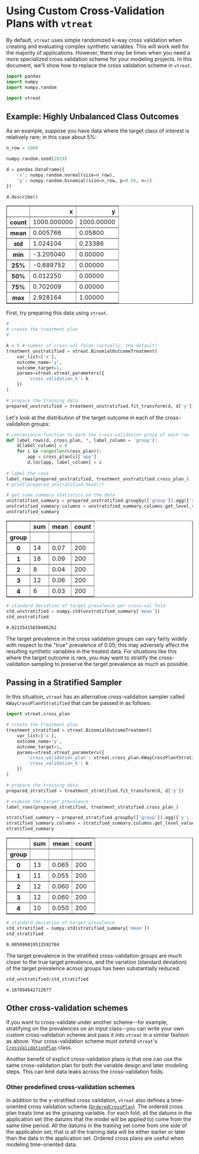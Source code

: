 
# Using Custom Cross-Validation Plans with `vtreat`

By default, `vtreat` uses simple randomized k-way cross validation when creating and evaluating complex synthetic variables. This will work well for the majority of applications. However, there may be times when you need a more specialized cross validation scheme for your modeling projects. In this document, we'll show how to replace the cross validation scheme in `vtreat`.


```python
import pandas
import numpy
import numpy.random

import vtreat
```

## Example: Highly Unbalanced Class Outcomes

As an example, suppose you have data where the target class of interest is relatively rare; in this case about 5%:


```python
n_row = 1000

numpy.random.seed(2019)

d = pandas.DataFrame({
    'x': numpy.random.normal(size=n_row),
    'y': numpy.random.binomial(size=n_row, p=0.05, n=1)
})

d.describe()
```




<div>
<style scoped>
    .dataframe tbody tr th:only-of-type {
        vertical-align: middle;
    }

    .dataframe tbody tr th {
        vertical-align: top;
    }

    .dataframe thead th {
        text-align: right;
    }
</style>
<table border="1" class="dataframe">
  <thead>
    <tr style="text-align: right;">
      <th></th>
      <th>x</th>
      <th>y</th>
    </tr>
  </thead>
  <tbody>
    <tr>
      <th>count</th>
      <td>1000.000000</td>
      <td>1000.00000</td>
    </tr>
    <tr>
      <th>mean</th>
      <td>0.005766</td>
      <td>0.05800</td>
    </tr>
    <tr>
      <th>std</th>
      <td>1.024104</td>
      <td>0.23386</td>
    </tr>
    <tr>
      <th>min</th>
      <td>-3.205040</td>
      <td>0.00000</td>
    </tr>
    <tr>
      <th>25%</th>
      <td>-0.689752</td>
      <td>0.00000</td>
    </tr>
    <tr>
      <th>50%</th>
      <td>0.012250</td>
      <td>0.00000</td>
    </tr>
    <tr>
      <th>75%</th>
      <td>0.702009</td>
      <td>0.00000</td>
    </tr>
    <tr>
      <th>max</th>
      <td>2.928164</td>
      <td>1.00000</td>
    </tr>
  </tbody>
</table>
</div>



First, try preparing this data using `vtreat`. 


```python
#
# create the treatment plan
#

k = 5 # number of cross-val folds (actually, the default)
treatment_unstratified = vtreat.BinomialOutcomeTreatment(
    var_list=['x'],
    outcome_name='y',
    outcome_target=1,
    params=vtreat.vtreat_parameters({
        'cross_validation_k': k
    })
)

# prepare the training data
prepared_unstratified = treatment_unstratified.fit_transform(d, d['y'])
```

Let's look at the distribution  of the target outcome in each of the cross-validation groups:


```python
# convenience function to mark the cross-validation group of each row
def label_rows(d, cross_plan, *, label_column = 'group'):
    d[label_column] = 0
    for i in range(len(cross_plan)):
        app = cross_plan[i]['app']
        d.loc[app, label_column] = i
            
# label the rows            
label_rows(prepared_unstratified, treatment_unstratified.cross_plan_)
# print(prepared_unstratified.head())

# get some summary statistics on the data
unstratified_summary = prepared_unstratified.groupby(['group']).agg({'y': ['sum', 'mean', 'count']})
unstratified_summary.columns = unstratified_summary.columns.get_level_values(1)
unstratified_summary
```




<div>
<style scoped>
    .dataframe tbody tr th:only-of-type {
        vertical-align: middle;
    }

    .dataframe tbody tr th {
        vertical-align: top;
    }

    .dataframe thead th {
        text-align: right;
    }
</style>
<table border="1" class="dataframe">
  <thead>
    <tr style="text-align: right;">
      <th></th>
      <th>sum</th>
      <th>mean</th>
      <th>count</th>
    </tr>
    <tr>
      <th>group</th>
      <th></th>
      <th></th>
      <th></th>
    </tr>
  </thead>
  <tbody>
    <tr>
      <th>0</th>
      <td>14</td>
      <td>0.07</td>
      <td>200</td>
    </tr>
    <tr>
      <th>1</th>
      <td>18</td>
      <td>0.09</td>
      <td>200</td>
    </tr>
    <tr>
      <th>2</th>
      <td>8</td>
      <td>0.04</td>
      <td>200</td>
    </tr>
    <tr>
      <th>3</th>
      <td>12</td>
      <td>0.06</td>
      <td>200</td>
    </tr>
    <tr>
      <th>4</th>
      <td>6</td>
      <td>0.03</td>
      <td>200</td>
    </tr>
  </tbody>
</table>
</div>




```python
# standard deviation of target prevalence per cross-val fold
std_unstratified = numpy.std(unstratified_summary['mean'])
std_unstratified 
```




    0.02135415650406262



The target prevalence in the cross validation groups can vary fairly widely with respect to the "true" prevalence of 0.05; this may adversely affect the resulting synthetic variables in the treated data. For situations like this where the target outcome is rare, you may want to stratify the cross-validation sampling to preserve the target prevalence as much as possible. 

## Passing in a Stratified Sampler

In this situation, `vtreat` has an alternative cross-validation sampler called `KWayCrossPlanYStratified` that can be passed in as follows:


```python
import vtreat.cross_plan

# create the treatment plan
treatment_stratified = vtreat.BinomialOutcomeTreatment(
    var_list=['x'],
    outcome_name='y',
    outcome_target=1,
    params=vtreat.vtreat_parameters({
        'cross_validation_plan': vtreat.cross_plan.KWayCrossPlanYStratified(),
        'cross_validation_k': k
    })
)

# prepare the training data
prepared_stratified = treatment_stratified.fit_transform(d, d['y'])

# examine the target prevalence
label_rows(prepared_stratified, treatment_stratified.cross_plan_)

stratified_summary = prepared_stratified.groupby(['group']).agg({'y': ['sum', 'mean', 'count']})
stratified_summary.columns = stratified_summary.columns.get_level_values(1)
stratified_summary
```




<div>
<style scoped>
    .dataframe tbody tr th:only-of-type {
        vertical-align: middle;
    }

    .dataframe tbody tr th {
        vertical-align: top;
    }

    .dataframe thead th {
        text-align: right;
    }
</style>
<table border="1" class="dataframe">
  <thead>
    <tr style="text-align: right;">
      <th></th>
      <th>sum</th>
      <th>mean</th>
      <th>count</th>
    </tr>
    <tr>
      <th>group</th>
      <th></th>
      <th></th>
      <th></th>
    </tr>
  </thead>
  <tbody>
    <tr>
      <th>0</th>
      <td>13</td>
      <td>0.065</td>
      <td>200</td>
    </tr>
    <tr>
      <th>1</th>
      <td>11</td>
      <td>0.055</td>
      <td>200</td>
    </tr>
    <tr>
      <th>2</th>
      <td>12</td>
      <td>0.060</td>
      <td>200</td>
    </tr>
    <tr>
      <th>3</th>
      <td>12</td>
      <td>0.060</td>
      <td>200</td>
    </tr>
    <tr>
      <th>4</th>
      <td>10</td>
      <td>0.050</td>
      <td>200</td>
    </tr>
  </tbody>
</table>
</div>




```python
# standard deviation of target prevalence
std_stratified = numpy.std(stratified_summary['mean'])
std_stratified
```




    0.005099019513592784



The target prevalence in the stratified cross-validation groups are much closer to the true target prevalence, and the variation (standard deviation) of the target prevalence across groups has been substantially reduced.


```python
std_unstratified/std_stratified
```




    4.187894642712677



## Other cross-validation schemes

If you want to cross-validate under another scheme--for example, stratifying on the prevalences on an input class--you can write your own custom cross-validation scheme and pass it into `vtreat` in a similar fashion as above. Your cross-validation scheme must extend `vtreat`'s [`CrossValidationPlan`](https://github.com/WinVector/pyvtreat/blob/master/pkg/vtreat/cross_plan.py#L14) class.

Another benefit of explicit cross-validation plans is that one can use the same cross-validation plan for both the variable design and later modeling steps. This can limit data leaks across the cross-validation folds.

### Other predefined cross-validation schemes

In addition to the y-stratified cross validation, `vtreat` also defines a time-oriented cross validation scheme ([`OrderedCrossPlan`](https://github.com/WinVector/pyvtreat/blob/master/pkg/vtreat/cross_plan.py#L161)). The ordered cross plan treats time as the grouping variable. For each fold, all the datums in the application set (the datums that the model will be applied to) come from the same time period. All the datums in the training set come from one side of the application set; that is all the training data will be either earlier or later than the data in the application set. Ordered cross plans are useful when modeling time-oriented data.


```python

```
